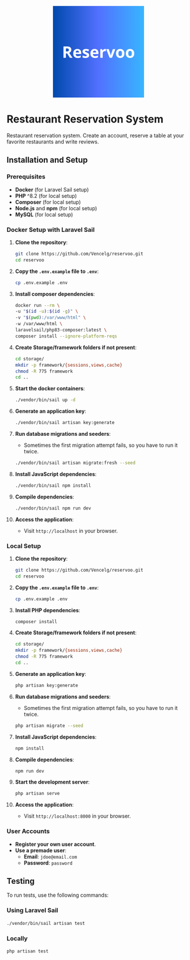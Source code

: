 <div align="center">
    <img src="public/images/favicon.png" alt="Project Logo" width="250">
</div>

# Restaurant Reservation System

Restaurant reservation system. Create an account, reserve a table at your favorite restaurants and write reviews.

## Installation and Setup

### Prerequisites

- **Docker** (for Laravel Sail setup)
- **PHP** ^8.2 (for local setup)
- **Composer** (for local setup)
- **Node.js** and **npm** (for local setup)
- **MySQL** (for local setup)

### Docker Setup with Laravel Sail

1. **Clone the repository**:
    ```bash
    git clone https://github.com/Vencelg/reservoo.git
    cd reservoo
    ```

2. **Copy the `.env.example` file to `.env`**:
    ```bash
    cp .env.example .env
    ```
3. **Install composer dependencies**:
    ```bash
    docker run --rm \
    -u "$(id -u):$(id -g)" \
    -v "$(pwd):/var/www/html" \
    -w /var/www/html \
    laravelsail/php83-composer:latest \
    composer install --ignore-platform-reqs
    ````

4. **Create Storage/framework folders if not present**:
    ```bash
    cd storage/
    mkdir -p framework/{sessions,views,cache}
    chmod -R 775 framework
    cd ..
    ````
   
5. **Start the docker containers**:
    ```bash
    ./vendor/bin/sail up -d
    ```
   
6. **Generate an application key**:
    ```bash
    ./vendor/bin/sail artisan key:generate
    ```

7. **Run database migrations and seeders**:
    - Sometimes the first migration attempt fails, so you have to run it twice.
    ```bash
    ./vendor/bin/sail artisan migrate:fresh --seed
    ```
8. **Install JavaScript dependencies**:
    ```bash
    ./vendor/bin/sail npm install
    ```

9. **Compile dependencies**:
    ```bash
    ./vendor/bin/sail npm run dev
    ```

10. **Access the application**:
     - Visit `http://localhost` in your browser.

### Local Setup

1. **Clone the repository**:
    ```bash
    git clone https://github.com/Vencelg/reservoo.git
    cd reservoo
    ```

2. **Copy the `.env.example` file to `.env`**:
    ```bash
    cp .env.example .env
    ```

3. **Install PHP dependencies**:
    ```bash
    composer install
    ```
   
4. **Create Storage/framework folders if not present**:
    ```bash
    cd storage/
    mkdir -p framework/{sessions,views,cache}
    chmod -R 775 framework
    cd ..
    ````
   
5. **Generate an application key**:
    ```bash
    php artisan key:generate
    ```

6. **Run database migrations and seeders**:
    - Sometimes the first migration attempt fails, so you have to run it twice.
    ```bash
    php artisan migrate --seed
    ```

7. **Install JavaScript dependencies**:
    ```bash
    npm install
    ```
   
8. **Compile dependencies**:
    ```bash
    npm run dev
    ```

9. **Start the development server**:
    ```bash
    php artisan serve
    ```

10. **Access the application**:
    - Visit `http://localhost:8000` in your browser.

### User Accounts

- **Register your own user account**.
- **Use a premade user**:
    - **Email**: `jdoe@email.com`
    - **Password**: `password`

## Testing

To run tests, use the following commands:

### Using Laravel Sail

```bash
./vendor/bin/sail artisan test
```

### Locally

```bash
php artisan test
```
